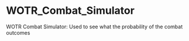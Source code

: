 # WOTR_Combat_Simulator
WOTR Combat Simulator: Used to see what the probability of the combat outcomes

